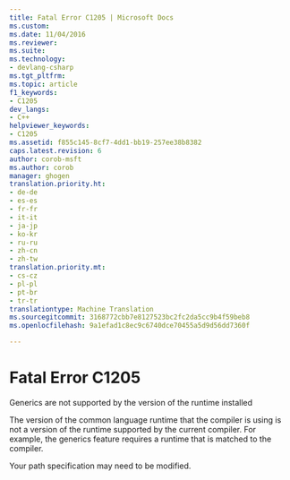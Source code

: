 ```yaml
---
title: Fatal Error C1205 | Microsoft Docs
ms.custom: 
ms.date: 11/04/2016
ms.reviewer: 
ms.suite: 
ms.technology:
- devlang-csharp
ms.tgt_pltfrm: 
ms.topic: article
f1_keywords:
- C1205
dev_langs:
- C++
helpviewer_keywords:
- C1205
ms.assetid: f855c145-8cf7-4dd1-bb19-257ee38b8382
caps.latest.revision: 6
author: corob-msft
ms.author: corob
manager: ghogen
translation.priority.ht:
- de-de
- es-es
- fr-fr
- it-it
- ja-jp
- ko-kr
- ru-ru
- zh-cn
- zh-tw
translation.priority.mt:
- cs-cz
- pl-pl
- pt-br
- tr-tr
translationtype: Machine Translation
ms.sourcegitcommit: 3168772cbb7e8127523bc2fc2da5cc9b4f59beb8
ms.openlocfilehash: 9a1efad1c8ec9c6740dce70455a5d9d56dd7360f

---
```

# <a name="fatal-error-c1205"></a>Fatal Error C1205
Generics are not supported by the version of the runtime installed  
  
 The version of the common language runtime that the compiler is using is not a version of the runtime supported by the current compiler.  For example, the generics feature requires a runtime that is matched to the compiler.  
  
 Your path specification may need to be modified.


<!--HONumber=Jan17_HO4-->



